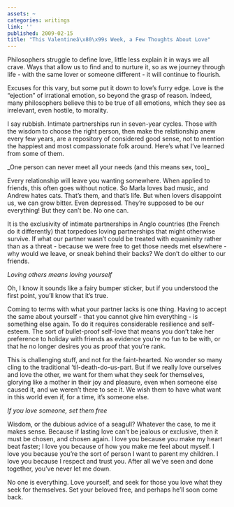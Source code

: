 ```yaml
---
assets: ~
categories: writings
link: ''
published: 2009-02-15
title: "This Valentineâ\x80\x99s Week, a Few Thoughts About Love"
---
```

Philosophers struggle to define love, little less explain it in ways we
all crave. Ways that allow us to find and to nurture it, so as we
journey through life - with the same lover or someone different - it
will continue to flourish.

Excuses for this vary, but some put it down to love’s furry edge. Love
is the “ejection” of irrational emotion, so beyond the grasp of reason.
Indeed, many philosophers believe this to be true of all emotions, which
they see as irrelevant, even hostile, to morality.

I say rubbish. Intimate partnerships run in seven-year cycles. Those
with the wisdom to choose the right person, then make the relationship
anew every few years, are a repository of considered good sense, not to
mention the happiest and most compassionate folk around. Here’s what
I’ve learned from some of them.

\_One person can never meet all your needs (and this means sex, too)\_

Every relationship will leave you wanting somewhere. When applied to
friends, this often goes without notice. So Marla loves bad music, and
Andrew hates cats. That’s them, and that’s life. But when lovers
disappoint us, we can grow bitter. Even depressed. They’re supposed to
be our everything! But they can’t be. No one can.

It is the exclusivity of intimate partnerships in Anglo countries (the
French do it differently) that torpedoes loving partnerships that might
otherwise survive. If what our partner wasn’t could be treated with
equanimity rather than as a threat - because we were free to get those
needs met elsewhere - why would we leave, or sneak behind their backs?
We don’t do either to our friends.

*Loving others means loving yourself*

Oh, I know it sounds like a fairy bumper sticker, but if you understood
the first point, you’ll know that it’s true.

Coming to terms with what your partner lacks is one thing. Having to
accept the same about yourself - that you cannot give him everything -
is something else again. To do it requires considerable resilience and
self-esteem. The sort of bullet-proof self-love that means you don’t
take her preference to holiday with friends as evidence you’re no fun to
be with, or that he no longer desires you as proof that you’re rank.

This is challenging stuff, and not for the faint-hearted. No wonder so
many cling to the traditional ’til-death-do-us-part. But if we really
love ourselves and love the other, we want for them what they seek for
themselves, glorying like a mother in their joy and pleasure, even when
someone else caused it, and we weren’t there to see it. We wish them to
have what want in this world even if, for a time, it’s someone else.

*If you love someone, set them free*

Wisdom, or the dubious advice of a seagull? Whatever the case, to me it
makes sense. Because if lasting love can’t be jealous or exclusive, then
it must be chosen, and chosen again. I love you because you make my
heart beat faster; I love you because of how you make me feel about
myself. I love you because you’re the sort of person I want to parent my
children. I love you because I respect and trust you. After all we’ve
seen and done together, you’ve never let me down.

No one is everything. Love yourself, and seek for those you love what
they seek for themselves. Set your beloved free, and perhaps he’ll soon
come back.